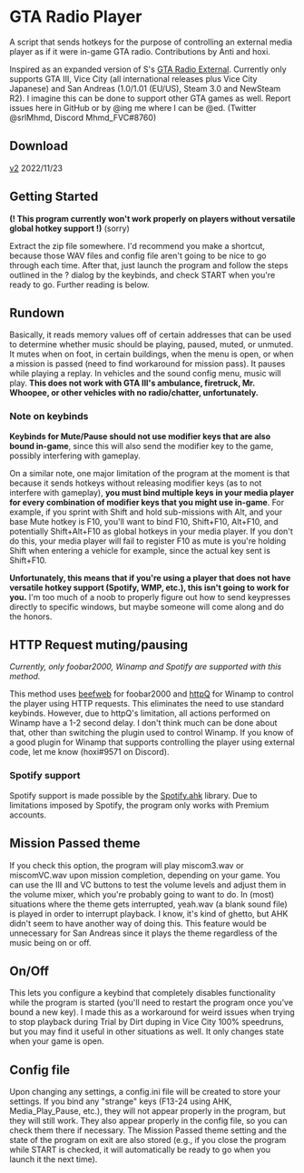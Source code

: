 # GTA Radio Player
A script that sends hotkeys for the purpose of controlling an external media player as if it were in-game GTA radio. Contributions by Anti and hoxi.

Inspired as an expanded version of S's [GTA Radio External](https://github.com/lotsofs/GTA-Radio-External).
Currently only supports GTA III, Vice City (all international releases plus Vice City Japanese) and San Andreas (1.0/1.01 (EU/US), Steam 3.0 and NewSteam R2). I imagine this can be done to support other GTA games as well. Report issues here in GitHub or by @ing me where I can be @ed. (Twitter @srlMhmd, Discord Mhmd_FVC#8760)

## Download
[v2](https://github.com/MhmdFVC/GTARadioPlayer/releases/download/v2/GTARadioPlayer-v2.zip) 2022/11/23

## Getting Started
**(! This program currently won't work properly on players without versatile global hotkey support !)** (sorry)

Extract the zip file somewhere. I'd recommend you make a shortcut, because those WAV files and config file aren't going to be nice to go through each time. After that, just launch the program and follow the steps outlined in the ? dialog by the keybinds, and check START when you're ready to go. Further reading is below.

## Rundown
Basically, it reads memory values off of certain addresses that can be used to determine whether music should be playing, paused, muted, or unmuted.
It mutes when on foot, in certain buildings, when the menu is open, or when a mission is passed (need to find workaround for mission pass). It pauses while playing a replay. In vehicles and the sound config menu, music will play. **This does not work with GTA III's ambulance, firetruck, Mr. Whoopee, or other vehicles with no radio/chatter, unfortunately.**

### Note on keybinds
**Keybinds for Mute/Pause should not use modifier keys that are also bound in-game**, since this will also send the modifier key to the game, possibly interfering with gameplay.

On a similar note, one major limitation of the program at the moment is that because it sends hotkeys without releasing modifier keys (as to not interfere with gameplay), **you must bind multiple keys in your media player for every combination of modifier keys that you might use in-game**. For example, if you sprint with Shift and hold sub-missions with Alt, and your base Mute hotkey is F10, you'll want to bind F10, Shift+F10, Alt+F10, and potentially Shift+Alt+F10 as global hotkeys in your media player. If you don't do this, your media player will fail to register F10 as mute is you're holding Shift when entering a vehicle for example, since the actual key sent is Shift+F10.

**Unfortunately, this means that if you're using a player that does not have versatile hotkey support (Spotify, WMP, etc.), this isn't going to work for you.** I'm too much of a noob to properly figure out how to send keypresses directly to specific windows, but maybe someone will come along and do the honors.

## HTTP Request muting/pausing
*Currently, only foobar2000, Winamp and Spotify are supported with this method.*

This method uses [beefweb](https://www.foobar2000.org/components/view/foo_beefweb) for foobar2000 and [httpQ](http://httpq.sourceforge.net/) for Winamp to control the player using HTTP requests. This eliminates the need to use standard keybinds. However, due to httpQ's limitation, all actions performed on Winamp have a 1-2 second delay. I don't think much can be done about that, other than switching the plugin used to control Winamp. If you know of a good plugin for Winamp that supports controlling the player using external code, let me know (hoxi#9571 on Discord).

### Spotify support
Spotify support is made possible by the [Spotify.ahk](https://github.com/CloakerSmoker/Spotify.ahk) library. Due to limitations imposed by Spotify, the program only works with Premium accounts.

## Mission Passed theme
If you check this option, the program will play miscom3.wav or miscomVC.wav upon mission completion, depending on your game. You can use the III and VC buttons to test the volume levels and adjust them in the volume mixer, which you're probably going to want to do. In (most) situations where the theme gets interrupted, yeah.wav (a blank sound file) is played in order to interrupt playback. I know, it's kind of ghetto, but AHK didn't seem to have another way of doing this. This feature would be unnecessary for San Andreas since it plays the theme regardless of the music being on or off.

## On/Off
This lets you configure a keybind that completely disables functionality while the program is started (you'll need to restart the program once you've bound a new key). I made this as a workaround for weird issues when trying to stop playback during Trial by Dirt duping in Vice City 100% speedruns, but you may find it useful in other situations as well. It only changes state when your game is open.

## Config file
Upon changing any settings, a config.ini file will be created to store your settings. If you bind any "strange" keys (F13-24 using AHK, Media_Play_Pause, etc.), they will not appear properly in the program, but they will still work. They also appear properly in the config file, so you can check them there if necessary. The Mission Passed theme setting and the state of the program on exit are also stored (e.g., if you close the program while START is checked, it will automatically be ready to go when you launch it the next time).
